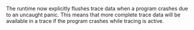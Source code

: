 <!-- go.dev/issue/65319 -->
The runtime now explicitly flushes trace data when a program crashes due to an
uncaught panic. This means that more complete trace data will be available in a
trace if the program crashes while tracing is active.
